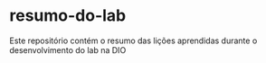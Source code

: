 # resumo-do-lab

Este repositório contém o resumo das lições aprendidas durante o desenvolvimento do lab na DIO
